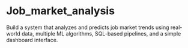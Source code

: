 # Job_market_analysis
Build a system that analyzes and predicts job market trends using real-world data, multiple ML algorithms, SQL-based pipelines, and a simple dashboard interface.
